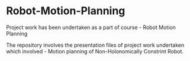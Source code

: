 # Robot-Motion-Planning
Project work has been undertaken as a part of course - Robot Motion Planning

The repository involves the presentation files of project work undertaken which involved - Motion planning of
Non-Holonomically Constrint Robot.
